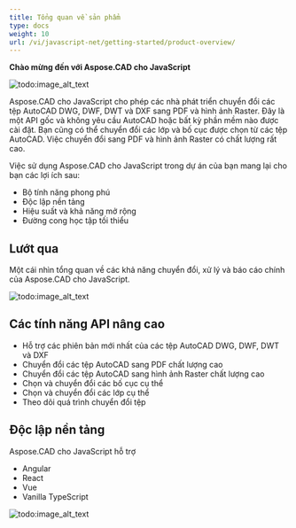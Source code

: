 ```yaml
---
title: Tổng quan về sản phẩm
type: docs
weight: 10
url: /vi/javascript-net/getting-started/product-overview/
---
```


**Chào mừng đến với Aspose.CAD cho JavaScript**

![todo:image_alt_text](/cad/_assets/home_5.png)

Aspose.CAD cho JavaScript cho phép các nhà phát triển chuyển đổi các tệp AutoCAD DWG, DWF, DWT và DXF sang PDF và hình ảnh Raster. Đây là một API gốc và không yêu cầu AutoCAD hoặc bất kỳ phần mềm nào được cài đặt. Bạn cũng có thể chuyển đổi các lớp và bố cục được chọn từ các tệp AutoCAD. Việc chuyển đổi sang PDF và hình ảnh Raster có chất lượng rất cao.

Việc sử dụng Aspose.CAD cho JavaScript trong dự án của bạn mang lại cho bạn các lợi ích sau:

- Bộ tính năng phong phú
- Độc lập nền tảng
- Hiệu suất và khả năng mở rộng
- Đường cong học tập tối thiểu

## **Lướt qua**
Một cái nhìn tổng quan về các khả năng chuyển đổi, xử lý và báo cáo chính của Aspose.CAD cho JavaScript.

![todo:image_alt_text](/cad/_assets/javascript-net/product-overview_2.png)
## **Các tính năng API nâng cao**
- Hỗ trợ các phiên bản mới nhất của các tệp AutoCAD DWG, DWF, DWT và DXF
- Chuyển đổi các tệp AutoCAD sang PDF chất lượng cao
- Chuyển đổi các tệp AutoCAD sang hình ảnh Raster chất lượng cao
- Chọn và chuyển đổi các bố cục cụ thể
- Chọn và chuyển đổi các lớp cụ thể
- Theo dõi quá trình chuyển đổi tệp
## **Độc lập nền tảng**
Aspose.CAD cho JavaScript hỗ trợ

- Angular
- React
- Vue
- Vanilla TypeScript

![todo:image_alt_text](/cad/_assets/javascript-net/product-overview_3.png)
